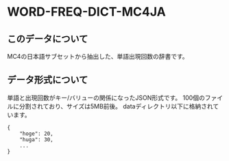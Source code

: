 # WORD-FREQ-DICT-MC4JA
## このデータについて
MC4の日本語サブセットから抽出した、単語出現回数の辞書です。 

## データ形式について
単語と出現回数がキー/バリューの関係になったJSON形式です。 
100個のファイルに分割されており、サイズは5MB前後。 
dataディレクトリ以下に格納されています。 
```
{
    "hoge": 20,
    "huga": 30,
    ...
}
```